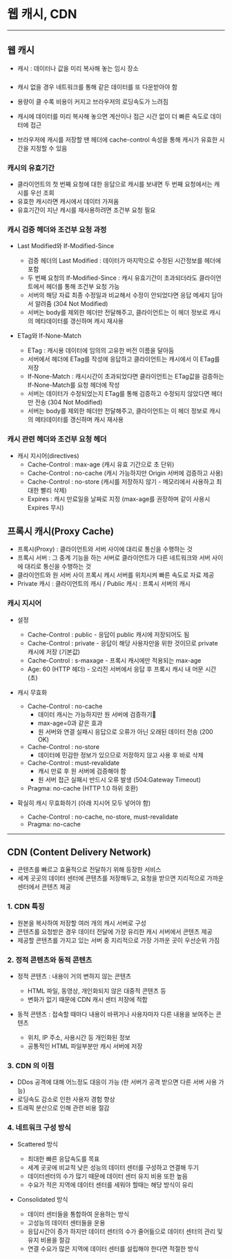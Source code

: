 # 웹 캐시, CDN

***

## 웹 캐시
- 캐시 : 데이터나 값을 미리 복사해 놓는 임시 장소

### 
- 캐시 없을 경우 네트워크를 통해 같은 데이터를 또 다운받아야 함
- 용량이 클 수록 비용이 커지고 브라우저의 로딩속도가 느려짐

- 캐시에 데이터를 미리 복사해 놓으면 계산이나 접근 시간 없이 더 빠른 속도로 데이터에 접근
- 브라우저에 캐시를 저장할 땐 헤더에 cache-control 속성을 통해 캐시가 유효한 시간을 지정할 수 있음

### 캐시의 유효기간
- 클라이언트의 첫 번째 요청에 대한 응답으로 캐시를 보내면 두 번째 요청에서는 캐시를 우선 조회
- 유효한 캐시라면 캐시에서 데이터 가져옴
- 유효기간이 지난 캐시를 재사용하려면 조건부 요청 필요

### 캐시 검증 헤더와 조건부 요청 과정

- Last Modified와 If-Modified-Since
  - 검증 헤더의 Last Modified : 데이터가 마지막으로 수정된 시간정보를 헤더에 포함
  - 두 번째 요청의 If-Modified-Since : 캐시 유효기간이 초과되더라도 클라이언트에서 헤더를 통해 조건부 요청 가능
  - 서버의 해당 자료 최종 수정일과 비교해서 수정이 안되었다면 응답 메세지 담아서 알려줌 (304 Not Modified)
  - 서버는 body를 제외한 헤더만 전달해주고, 클라이언트는 이 헤더 정보로 캐시의 메타데이터를 갱신하며 캐시 재사용

- ETag와 If-None-Match
  - ETag : 캐시용 데이터에 임의의 고유한 버전 이름을 달아둠
  - 서버에서 헤더에 ETag를 작성에 응답하고 클라이언트는 캐시에서 이 ETag를 저장
  - If-None-Match : 캐시시간이 초과되었다면 클라이언트는 ETag값을 검증하는 If-None-Match를 요청 헤더에 작성
  - 서버는 데이터가 수정되었는지 ETag를 통해 검증하고 수정되지 않았다면 헤더만 전송 (304 Not Modified)
  - 서버는 body를 제외한 헤더만 전달해주고, 클라이언트는 이 헤더 정보로 캐시의 메타데이터를 갱신하며 캐시 재사용

### 캐시 관련 헤더와 조건부 요청 헤더

- 캐시 지시어(directives)
  - Cache-Control : max-age (캐시 유효 기간으로 초 단위)
  - Cache-Control : no-cache (캐시 가능하지만 Origin 서버에 검증하고 사용)
  - Cache-Control : no-store (캐시를 저장하지 않기 - 메모리에서 사용하고 최대한 빨리 삭제)
  - Expires : 캐시 만료일을 날짜로 지정 (max-age를 권장하며 같이 사용시 Expires 무시)

## 프록시 캐시(Proxy Cache)
- 프록시(Proxy) : 클라이언트와 서버 사이에 대리로 통신을 수행하는 것
- 프록시 서버 : 그 중계 기능을 하는 서버로 클라이언트가 다른 네트워크와 서버 사이에 대리로 통신을 수행하는 것
- 클라이언트와 원 서버 사이 프록시 캐시 서버를 위치시켜 빠른 속도로 자료 제공
- Private 캐시 : 클라이언트의 캐시 / Public 캐시 : 프록시 서버의 캐시

### 캐시 지시어
- 설정
  - Cache-Control : public - 응답이 public 캐시에 저장되어도 됨
  - Cache-Control : private - 응답이 해당 사용자만을 위한 것이므로 private 캐시에 저장 (기본값)
  - Cache-Control : s-maxage - 프록시 캐시에만 적용되는 max-age
  - Age: 60 (HTTP 헤더) - 오리진 서버에서 응답 후 프록시 캐시 내 머문 시간 (초)

- 캐시 무효화
  - Cache-Control : no-cache
    - 데이터 캐시는 가능하지만 원 서버에 검증하기
    - max-age=0과 같은 효과
    - 원 서버와 연결 실패시 응답으로 오류가 아닌 오래된 데이터 전송 (200 OK)
  - Cache-Control : no-store
    - 데이터에 민감한 정보가 있으므로 저장하지 않고 사용 후 바로 삭제
  - Cache-Control : must-revalidate
    - 캐시 만료 후 원 서버에 검증해야 함
    - 원 서버 접근 실패시 반드시 오류 발생 (504:Gateway Timeout)
  - Pragma: no-cache (HTTP 1.0 하위 호환)

- 확실히 캐시 무효화하기 (아래 지시어 모두 넣어야 함)
  - Cache-Control : no-cache, no-store, must-revalidate
  - Pragma: no-cache

***

## CDN (Content Delivery Network)
- 콘텐츠를 빠르고 효율적으로 전달하기 위해 등장한 서비스
- 세계 곳곳의 데이터 센터에 콘텐츠를 저장해두고, 요청을 받으면 지리적으로 가까운 센터에서 콘텐츠 제공

### 1. CDN 특징
- 원본을 복사하여 저장할 여러 개의 캐시 서버로 구성
- 콘텐츠를 요청받은 경우 데이터 전달에 가장 유리한 캐시 서버에서 콘텐츠 제공
- 제공할 콘텐츠를 가지고 있는 서버 중 지리적으로 가장 가까운 곳이 우선순위 가짐

### 2. 정적 콘텐츠와 동적 콘텐츠
- 정적 콘텐츠 : 내용이 거의 변하지 않는 콘텐츠
  - HTML 파일, 동영상, 개인화되지 않은 대중적 콘텐츠 등
  - 변화가 없기 때문에 CDN 캐시 센터 저장에 적합

- 동적 콘텐츠 : 접속할 때마다 내용이 바뀌거나 사용자마자 다른 내용을 보여주는 콘텐츠
  - 위치, IP 주소, 사용시간 등 개인화된 정보
  - 공통적인 HTML 파일부분만 캐시 서버에 저장

### 3. CDN 의 이점
- DDos 공격에 대해 어느정도 대응이 가능 (한 서버가 공격 받으면 다른 서버 사용 가능)
- 로딩속도 감소로 인한 사용자 경험 향상
- 트래픽 분산으로 인해 관련 비용 절감

### 4. 네트워크 구성 방식
- Scattered 방식
  - 최대한 빠른 응답속도를 목표
  - 세계 곳곳에 비교적 낮은 성능의 데이터 센터를 구성하고 연결해 두기
  - 데이터센터의 수가 많기 때문에 데이터 센터 유지 비용 또한 높음
  - 수요가 적은 지역에 데이터 센터를 세워야 할때는 해당 방식이 유리

- Consolidated 방식
  - 데이터 센터들을 통합하여 운용하는 방식
  - 고성능의 데이터 센터들을 운용
  - 응답시간이 증가 하지만 데이터 센터의 수가 줄어듦으로 데이터 센터의 관리 및 유지 비용을 절감
  - 연결 수요가 많은 지역에 데이터 센터를 설립해야 한다면 적절한 방식
